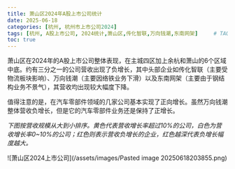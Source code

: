 ```yaml
---
title: 萧山区2024年A股上市公司统计
date: 2025-06-18
categories: [杭州, 杭州市上市公司2024]
tags: [杭州, A股上市公司, 2024统计,萧山区,传化智联,万向钱潮,东南网架]     # TAG names should always be lowercase
toc: true
---
```


萧山区在2024年的A股上市公司整体表现，在主城四区加上余杭和萧山的6个区域中底。约有三分之一的公司营收出现了负增长，其中头部企业如传化智联（主要受物流板块影响）、万向钱潮（主要因络铁业务下滑）以及东南网架（主要由于钢结构业务不景气），其营收均出现较大幅度下降。

值得注意的是，在汽车零部件领域的几家公司基本实现了正向增长。虽然万向钱潮整体营收负增长，但是它的汽车零部件业务还是保持了正增长。

*下图按营收规模从大到小排序。黄色代表营收增长率超过10%的公司，白色为营收增长率0~10%的公司；红色则表示营收负增长的企业，红色越深代表负增长幅度越大。*


![萧山区2024上市公司](/assets/images/Pasted image 20250618203855.png)
